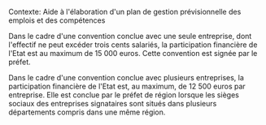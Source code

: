 Contexte: Aide à l'élaboration d'un plan de gestion prévisionnelle  des emplois et des compétences

Dans le cadre d'une convention conclue avec une seule entreprise, dont l'effectif ne peut excéder trois cents salariés, la participation financière de l'Etat est au maximum de 15 000 euros. Cette convention est signée par le préfet.

Dans le cadre d'une convention conclue avec plusieurs entreprises, la participation financière de l'Etat est, au maximum, de 12 500 euros par entreprise. Elle est conclue par le préfet de région lorsque les sièges sociaux des entreprises signataires sont situés dans plusieurs départements compris dans une même région.